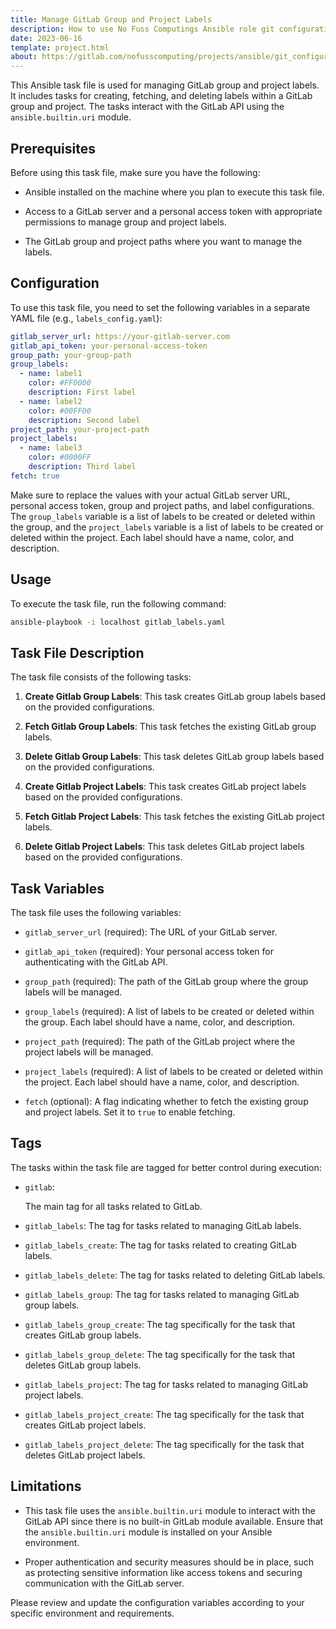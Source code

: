 ```yaml
---
title: Manage GitLab Group and Project Labels
description: How to use No Fuss Computings Ansible role git configuration; to manage project or group labels.
date: 2023-06-16
template: project.html
about: https://gitlab.com/nofusscomputing/projects/ansible/git_configuration
---
```


This Ansible task file is used for managing GitLab group and project labels. It includes tasks for creating, fetching, and deleting labels within a GitLab group and project. The tasks interact with the GitLab API using the `ansible.builtin.uri` module.


## Prerequisites

Before using this task file, make sure you have the following:

- Ansible installed on the machine where you plan to execute this task file.

- Access to a GitLab server and a personal access token with appropriate permissions to manage group and project labels.

- The GitLab group and project paths where you want to manage the labels.


## Configuration

To use this task file, you need to set the following variables in a separate YAML file (e.g., `labels_config.yaml`):

```yaml
gitlab_server_url: https://your-gitlab-server.com
gitlab_api_token: your-personal-access-token
group_path: your-group-path
group_labels:
  - name: label1
    color: #FF0000
    description: First label
  - name: label2
    color: #00FF00
    description: Second label
project_path: your-project-path
project_labels:
  - name: label3
    color: #0000FF
    description: Third label
fetch: true
```

Make sure to replace the values with your actual GitLab server URL, personal access token, group and project paths, and label configurations. The `group_labels` variable is a list of labels to be created or deleted within the group, and the `project_labels` variable is a list of labels to be created or deleted within the project. Each label should have a name, color, and description.


## Usage

To execute the task file, run the following command:

```bash
ansible-playbook -i localhost gitlab_labels.yaml
```


## Task File Description

The task file consists of the following tasks:

1. **Create Gitlab Group Labels**: This task creates GitLab group labels based on the provided configurations.

2. **Fetch Gitlab Group Labels**: This task fetches the existing GitLab group labels.

3. **Delete Gitlab Group Labels**: This task deletes GitLab group labels based on the provided configurations.

4. **Create Gitlab Project Labels**: This task creates GitLab project labels based on the provided configurations.

5. **Fetch Gitlab Project Labels**: This task fetches the existing GitLab project labels.

6. **Delete Gitlab Project Labels**: This task deletes GitLab project labels based on the provided configurations.


## Task Variables

The task file uses the following variables:

- `gitlab_server_url` (required): The URL of your GitLab server.

- `gitlab_api_token` (required): Your personal access token for authenticating with the GitLab API.

- `group_path` (required): The path of the GitLab group where the group labels will be managed.

- `group_labels` (required): A list of labels to be created or deleted within the group. Each label should have a name, color, and description.

- `project_path` (required): The path of the GitLab project where the project labels will be managed.

- `project_labels` (required): A list of labels to be created or deleted within the project. Each label should have a name, color, and description.

- `fetch` (optional): A flag indicating whether to fetch the existing group and project labels. Set it to `true` to enable fetching.


## Tags

The tasks within the task file are tagged for better control during execution:

- `gitlab`:

    The main tag for all tasks related to GitLab.

- `gitlab_labels`: The tag for tasks related to managing GitLab labels.

- `gitlab_labels_create`: The tag for tasks related to creating GitLab labels.

- `gitlab_labels_delete`: The tag for tasks related to deleting GitLab labels.

- `gitlab_labels_group`: The tag for tasks related to managing GitLab group labels.

- `gitlab_labels_group_create`: The tag specifically for the task that creates GitLab group labels.

- `gitlab_labels_group_delete`: The tag specifically for the task that deletes GitLab group labels.

- `gitlab_labels_project`: The tag for tasks related to managing GitLab project labels.

- `gitlab_labels_project_create`: The tag specifically for the task that creates GitLab project labels.

- `gitlab_labels_project_delete`: The tag specifically for the task that deletes GitLab project labels.


## Limitations

- This task file uses the `ansible.builtin.uri` module to interact with the GitLab API since there is no built-in GitLab module available. Ensure that the `ansible.builtin.uri` module is installed on your Ansible environment.

- Proper authentication and security measures should be in place, such as protecting sensitive information like access tokens and securing communication with the GitLab server.

Please review and update the configuration variables according to your specific environment and requirements.